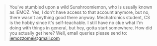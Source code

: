 > You've stumbled upon a wild Sunshroomiemon, who is usually known as IEMOZ. Yes, I don't have access to that account anymore, but no, there wasn't anything good there anyway.
> Mechatronics student, CS is the hobby since it's self-teachable. 
> I still have no clue what I'm doing with things in general, but hey, gotta start somewhere.
> How did you actually get here?
> Well, email queries please send to: iemozzomei@gmail.com

<!---
Sunshroomiemon/Sunshroomiemon is a ✨ special ✨ repository because its `README.md` (this file) appears on your GitHub profile.
You can click the Preview link to take a look at your changes.
--->
